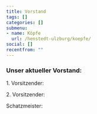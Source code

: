 ```yaml
---
title: Vorstand
tags: []
categories: []
submenu:
- name: Köpfe
  url: /henstedt-ulzburg/koepfe/
social: []
recentfrom: ""
---
```

### Unser aktueller Vorstand:

1\. Vorsitzender: 

2\. Vorsitzender: 

Schatzmeister: 